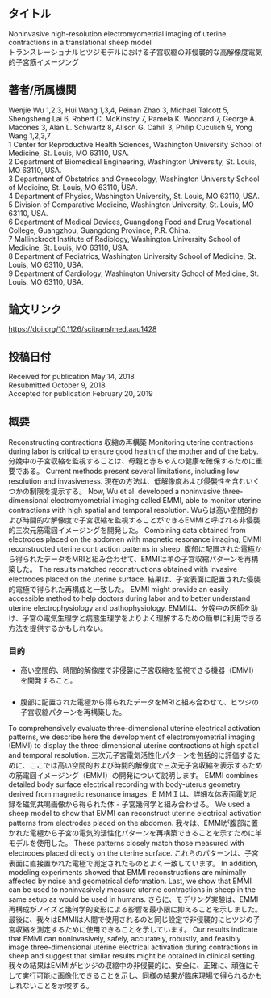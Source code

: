 ## タイトル
Noninvasive high-resolution electromyometrial imaging of uterine contractions in a translational sheep model  
トランスレーショナルヒツジモデルにおける子宮収縮の非侵襲的な高解像度電気的子宮筋イメージング

## 著者/所属機関
Wenjie Wu 1,2,3, Hui Wang 1,3,4, Peinan Zhao 3, Michael Talcott 5, Shengsheng Lai 6, Robert C. McKinstry 7, Pamela K. Woodard 7, George A. Macones 3, Alan L. Schwartz 8, Alison G. Cahill 3, Philip Cuculich 9, Yong Wang 1,2,3,7  
1 Center for Reproductive Health Sciences, Washington University School of Medicine, St. Louis, MO 63110, USA.  
2 Department of Biomedical Engineering, Washington University, St. Louis, MO 63110, USA.  
3 Department of Obstetrics and Gynecology, Washington University School of Medicine, St. Louis, MO 63110, USA.  
4 Department of Physics, Washington University, St. Louis, MO 63110, USA.  
5 Division of Comparative Medicine, Washington University, St. Louis, MO 63110, USA.  
6 Department of Medical Devices, Guangdong Food and Drug Vocational College, Guangzhou, Guangdong Province, P.R. China.  
7 Mallinckrodt Institute of Radiology, Washington University School of Medicine, St. Louis, MO 63110, USA.  
8 Department of Pediatrics, Washington University School of Medicine, St. Louis, MO 63110, USA.  
9 Department of Cardiology, Washington University School of Medicine, St. Louis, MO 63110, USA.

## 論文リンク
https://doi.org/10.1126/scitranslmed.aau1428

## 投稿日付
Received for publication May 14, 2018  
Resubmitted October 9, 2018  
Accepted for publication February 20, 2019

## 概要
Reconstructing contractions
収縮の再構築
Monitoring uterine contractions during labor is critical to ensure good health of the mother and of the baby.
分娩中の子宮収縮を監視することは、母親と赤ちゃんの健康を確保するために重要である。
Current methods present several limitations, including low resolution and invasiveness.
現在の方法は、低解像度および侵襲性を含むいくつかの制限を提示する。
Now, Wu et al. developed a noninvasive three-dimensional electromyometrial imaging called EMMI, able to monitor uterine contractions with high spatial and temporal resolution.
Wuらは高い空間的および時間的な解像度で子宮収縮を監視することができるEMMIと呼ばれる非侵襲的三次元筋電図イメージングを開発した。
Combining data obtained from electrodes placed on the abdomen with magnetic resonance imaging, EMMI reconstructed uterine contraction patterns in sheep.
腹部に配置された電極から得られたデータをMRIと組み合わせて、EMMIは羊の子宮収縮パターンを再構築した。
The results matched reconstructions obtained with invasive electrodes placed on the uterine surface.
結果は、子宮表面に配置された侵襲的電極で得られた再構成と一致した。
EMMI might provide an easily accessible method to help doctors during labor and to better understand uterine electrophysiology and pathophysiology.
EMMIは、分娩中の医師を助け、子宮の電気生理学と病態生理学をよりよく理解するための簡単に利用できる方法を提供するかもしれない。

### 目的
* 高い空間的、時間的解像度で非侵襲に子宮収縮を監視できる機器（EMMI）を開発すること。

### 
* 腹部に配置された電極から得られたデータをMRIと組み合わせて、ヒツジの子宮収縮パターンを再構築した。

To comprehensively evaluate three-dimensional uterine electrical activation patterns, we describe here the development of electromyometrial imaging (EMMI) to display the three-dimensional uterine contractions at high spatial and temporal resolution.
三次元子宮電気活性化パターンを包括的に評価するために、ここでは高い空間的および時間的解像度で三次元子宮収縮を表示するための筋電図イメージング（EMMI）の開発について説明します。
EMMI combines detailed body surface electrical recording with body-uterus geometry derived from magnetic resonance images.
ＥＭＭＩは、詳細な体表面電気記録を磁気共鳴画像から得られた体 - 子宮幾何学と組み合わせる。
We used a sheep model to show that EMMI can reconstruct uterine electrical activation patterns from electrodes placed on the abdomen.
我々は、EMMIが腹部に置かれた電極から子宮の電気的活性化パターンを再構築できることを示すために羊モデルを使用した。
These patterns closely match those measured with electrodes placed directly on the uterine surface.
これらのパターンは、子宮表面に直接置かれた電極で測定されたものとよく一致しています。
In addition, modeling experiments showed that EMMI reconstructions are minimally affected by noise and geometrical deformation. Last, we show that EMMI can be used to noninvasively measure uterine contractions in sheep in the same setup as would be used in humans.
さらに、モデリング実験は、EMMI再構成がノイズと幾何学的変形による影響を最小限に抑えることを示しました。最後に、我々はEMMIは人間で使用されるのと同じ設定で非侵襲的にヒツジの子宮収縮を測定するために使用できることを示しています。
Our results indicate that EMMI can noninvasively, safely, accurately, robustly, and feasibly image three-dimensional uterine electrical activation during contractions in sheep and suggest that similar results might be obtained in clinical setting.
我々の結果はEMMIがヒツジの収縮中の非侵襲的に、安全に、正確に、頑強にそして実行可能に画像化できることを示し、同様の結果が臨床現場で得られるかもしれないことを示唆する。
